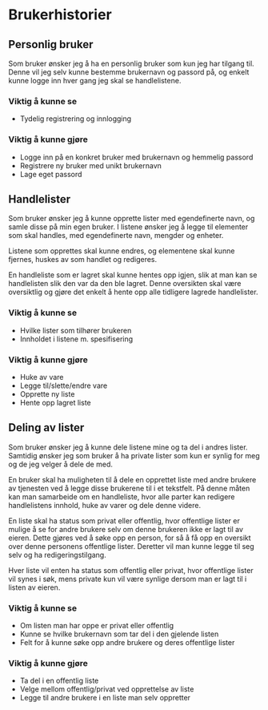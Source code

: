 # Brukerhistorier
## Personlig bruker

Som bruker ønsker jeg å ha en personlig bruker som kun jeg har tilgang til. Denne vil jeg selv kunne bestemme brukernavn og passord på, og enkelt kunne logge inn hver gang jeg skal se handlelistene. 

### Viktig å kunne se
- Tydelig registrering og innlogging
### Viktig å kunne gjøre
- Logge inn på en konkret bruker med brukernavn og hemmelig passord
- Registrere ny bruker med unikt brukernavn
- Lage eget passord

## Handlelister

Som bruker ønsker jeg å kunne opprette lister med egendefinerte navn, og samle disse på min egen bruker. I listene ønsker jeg å legge til elementer som skal handles, med egendefinerte navn, mengder og enheter. 

Listene som opprettes skal kunne endres, og elementene skal kunne fjernes, huskes av som handlet og redigeres. 

En handleliste som er lagret skal kunne hentes opp igjen, slik at man kan se handlelisten slik den var da den ble lagret. Denne oversikten skal være oversiktlig og gjøre det enkelt å hente opp alle tidligere lagrede handlelister. 


### Viktig å kunne se
- Hvilke lister som tilhører brukeren
- Innholdet i listene m. spesifisering
### Viktig å kunne gjøre
 - Huke av vare
 - Legge til/slette/endre vare
 - Opprette ny liste
 - Hente opp lagret liste


## Deling av lister

Som bruker ønsker jeg å kunne dele listene mine og ta del i andres lister. Samtidig ønsker jeg som bruker å ha private lister som kun er synlig for meg og de jeg velger å dele de med. 

En bruker skal ha muligheten til å dele en opprettet liste med andre brukere av tjenesten ved å legge disse brukerene til i et tekstfelt. 
På denne måten kan man samarbeide om en handleliste, hvor alle parter kan redigere handlelistens innhold, huke av varer og dele denne videre. 

En liste skal ha status som privat eller offentlig, hvor offentlige lister er mulige å se for andre brukere selv om denne brukeren ikke er lagt til av eieren.
Dette gjøres ved å søke opp en person, for så å få opp en oversikt over denne personens offentlige lister. Deretter vil man kunne legge til seg selv og ha redigeringstilgang. 

Hver liste vil enten ha status som offentlig eller privat, hvor offentlige lister vil synes i søk, mens private kun vil være synlige dersom man er lagt til i listen av eieren. 

### Viktig å kunne se
- Om listen man har oppe er privat eller offentlig
- Kunne se hvilke brukernavn som tar del i den gjelende listen
- Felt for å kunne søke opp andre brukere og deres offentlige lister

### Viktig å kunne gjøre
- Ta del i en offentlig liste
- Velge mellom offentlig/privat ved opprettelse av liste
- Legge til andre brukere i en liste man selv oppretter
